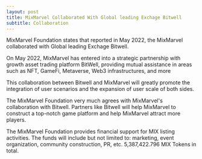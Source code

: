 ```yaml
---
layout: post
title: MixMarvel Collaborated With Global leading Exchage Bitwell
subtitle: Collaboration
---
```


MixMarvel Foundation states that reported in May 2022, the MixMarvel collaborated with Global leading Exchage Bitwell.

On May 2022, MixMarvel has entered into a strategic partnership with growth asset trading platform BitWell, providing mutual assistance in areas such as NFT, GameFi, Metaverse, Web3 infrastructures, and more

This collaboration between Bitwell and MixMarvel will greatly promote the integration of user scenarios and the expansion of user scale of both sides.

The MixMarvel Foundation very much agrees with MixMarvel's collaboration with Bitwell. Partners like Bitwell will help MixMarvel to construct a top-notch game platform and help MixMarvel attract more players. 

The MixMarvel Foundation provides financial support for MIX listing activities. The funds will include but not limited to: marketing, event organization, community construction, PR, etc. 5,387,422.796 MIX Tokens in total. 